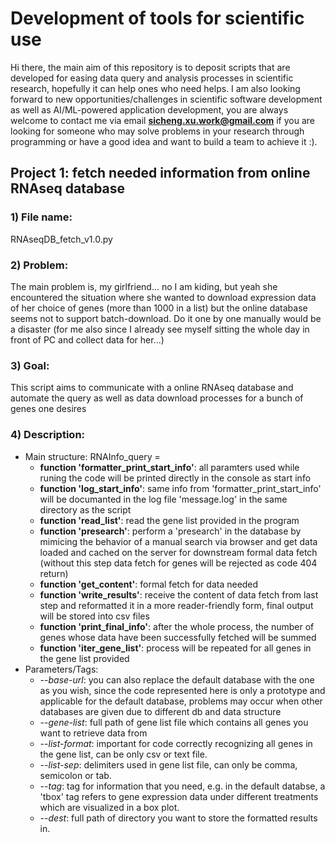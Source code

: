 # Development of tools for scientific use
Hi there, the main aim of this repository is to deposit scripts that are developed for easing data query and analysis processes in scientific research, hopefully it can help ones who need helps. I am also looking forward to new opportunities/challenges in scientific software development as well as AI/ML-powered application development, you are always welcome to contact me via email **sicheng.xu.work@gmail.com** if you are looking for someone who may solve problems in your research through programming or have a good idea and want to build a team to achieve it :).

## Project 1: fetch needed information from online RNAseq database
### 1) File name: 
RNAseqDB_fetch_v1.0.py
### 2) Problem:
The main problem is, my girlfriend... no I am kiding, but yeah she encountered the situation where she wanted to download expression data of her choice of genes (more than 1000 in a list) but the online database seems not to support batch-download. Do it one by one manually would be a disaster (for me also since I already see myself sitting the whole day in front of PC and collect data for her...)
### 3) Goal:
This script aims to communicate with a online RNAseq database and automate the query as well as data download processes for a bunch of genes one desires
### 4) Description:
- Main structure: RNAInfo_query = 
    - **function 'formatter_print_start_info'**: all paramters used while runing the code will be printed directly in the console as start info
    - **function 'log_start_info'**: same info from 'formatter_print_start_info' will be documanted in the log file 'message.log' in the same directory as the script
    - **function 'read_list'**: read the gene list provided in the program
    - **function 'presearch'**: perform a 'presearch' in the database by mimicing the behavior of a manual search via browser and get data loaded and cached on the server for downstream formal data fetch (without this step data fetch for genes will be rejected as code 404 return)
    - **function 'get_content'**: formal fetch for data needed
    - **function 'write_results'**: receive the content of data fetch from last step and reformatted it in a more reader-friendly form, final output will be stored into csv files
    - **function 'print_final_info'**: after the whole process, the number of genes whose data have been successfully fetched will be summed
    - **function 'iter_gene_list'**: process will be repeated for all genes in the gene list provided
- Parameters/Tags:
    - *--base-url*: you can also replace the default database with the one as you wish, since the code represented here is only a prototype and applicable for the default database, problems may occur when other databases are given due to different db and data structure
    - *--gene-list*: full path of gene list file which contains all genes you want to retrieve data from
    - *--list-format*: important for code correctly recognizing all genes in the gene list, can be only csv or text file.
    - *--list-sep*: delimiters used in gene list file, can only be comma, semicolon or tab.
    - *--tag*: tag for information that you need, e.g. in the default databse, a 'tbox' tag refers to gene expression data under different treatments which are visualized in a box plot.
    - *--dest*: full path of directory you want to store the formatted results in.

